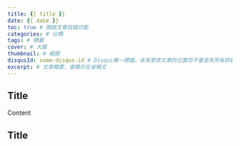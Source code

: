 ```yaml
---
title: {{ title }}
date: {{ date }}
toc: true # 開啟文章目錄功能
categories: # 分類
tags: # 標籤
cover: # 大圖
thumbnail: # 縮圖
disqusId: some-disqus-id # Disqus唯一標識，未來更改文章的位置而不會丟失所有評論
excerpt: # 文章概要，會顯示在省略文
---
```


## Title

Content

<!-- more -->


## Title


